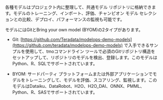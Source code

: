各種モデルはプロジェクト内に整理して、共通モデル リポジトリに格納できます。モデルのトレーニング、インポート、評価、チャンピオン モデル セレクションとの比較、デプロイ、パフォーマンスの監視も可能です。

モデルにはGitとBring your own model (BYOM)の2タイプがあります。

-   Git: [https://github.com/Teradata/modelops-demo-models](https://github.com/teradata/modelops-demo-models) で入手できるサンプルを使用して、tmoコマンドライン ツールで必須のGitリポジトリ構造をセットアップして、リポジトリのモデルを検出、登録します。このモデルはPython、R、SQLでサポートされています。


-   BYOM: サードパーティ プラットフォームまたは外部アプリケーションでモデルをトレーニングして、モデルを評価、スコアリング、監視します。このモデルはDataiku、DataRobot、H2O、H2O_DAI、ONNX、PMML、Python、R、SASでサポートされています。



